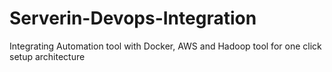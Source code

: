 # Serverin-Devops-Integration
Integrating Automation tool with Docker, AWS and Hadoop tool for one click setup architecture
